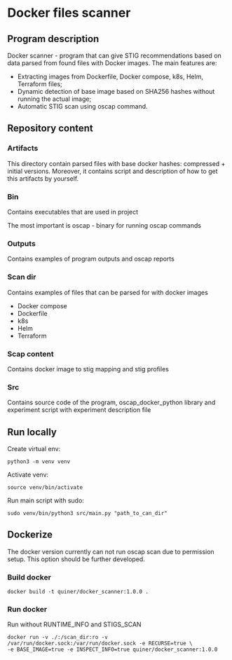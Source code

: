 # Docker files scanner

## Program description

Docker scanner - program that can give STIG recommendations based on data parsed from found files with Docker images.
The main features are:

* Extracting images from Dockerfile, Docker compose, k8s, Helm, Terraform files;
* Dynamic detection of base image based on SHA256 hashes without running the actual image;
* Automatic STIG scan using oscap command.

## Repository content

### Artifacts

This directory contain parsed files with base docker hashes: compressed + initial versions. Moreover, it contains script
and description of how to get this artifacts by yourself.

### Bin

Contains executables that are used in project

The most important is oscap - binary for running oscap commands

### Outputs

Contains examples of program outputs and oscap reports

### Scan dir

Contains examples of files that can be parsed for with docker images

* Docker compose
* Dockerfile
* k8s
* Helm
* Terraform

### Scap content

Contains docker image to stig mapping and stig profiles

### Src

Contains source code of the program, oscap_docker_python library and experiment script with experiment description file

## Run locally

Create virtual env:

```shell
python3 -m venv venv
```

Activate venv:

```shell
source venv/bin/activate
```

Run main script with sudo:

```shell
sudo venv/bin/python3 src/main.py "path_to_can_dir"
```

## Dockerize

The docker version currently can not run oscap scan due to permission setup.
This option should be further developed.

### Build docker

```shell
docker build -t quiner/docker_scanner:1.0.0 .
```

### Run docker

Run without RUNTIME_INFO and STIGS_SCAN

```shell
docker run -v ./:/scan_dir:ro -v /var/run/docker.sock:/var/run/docker.sock -e RECURSE=true \
-e BASE_IMAGE=true -e INSPECT_INFO=true quiner/docker_scanner:1.0.0 
 ```
